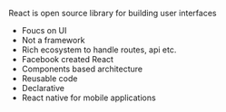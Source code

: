 React is open source library for building user interfaces
- Foucs on UI
- Not a framework
- Rich ecosystem to handle routes, api etc.
- Facebook created React
- Components based architecture
- Reusable code
- Declarative
- React native for mobile applications


